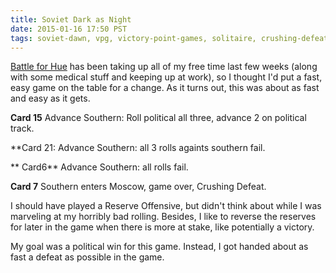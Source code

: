 ```yaml
---
title: Soviet Dark as Night
date: 2015-01-16 17:50 PST
tags: soviet-dawn, vpg, victory-point-games, solitaire, crushing-defeat
---
```


[Battle for Hue](/2015/12/25/battling-for-hue.html) has been taking up
all of my free time last few weeks (along with some medical stuff and
keeping up at work), so I thought I'd put a fast, easy game on the table
for a change. As it turns out, this was about as fast and easy as it gets.

**Card 15** Advance Southern: Roll political all three, advance 2 on political track.

**Card 21: Advance Southern: all 3 rolls againts southern fail.

** Card6** Advance Southern: all rolls fail.

**Card 7** Southern enters Moscow, game over, Crushing Defeat.

I should have played a Reserve Offensive, but didn't think about
while I was marveling at my horribly bad rolling. Besides, I like
to reverse the reserves for later in the game when there is more
at stake, like potentially a victory.

My goal was a political win for this game. Instead, I got handed about
as fast a defeat as possible in the game.
